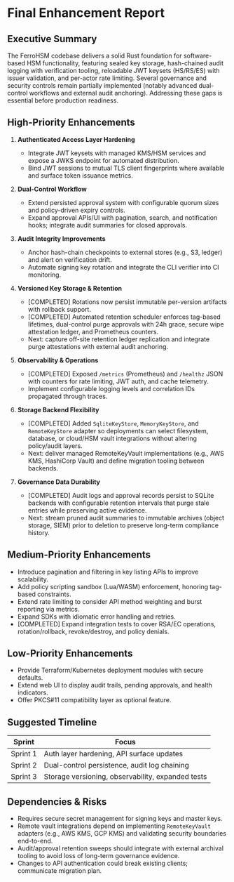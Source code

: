 # Final Enhancement Report

## Executive Summary
The FerroHSM codebase delivers a solid Rust foundation for software-based HSM functionality, featuring sealed key storage, hash-chained audit logging with verification tooling, reloadable JWT keysets (HS/RS/ES) with issuer validation, and per-actor rate limiting. Several governance and security controls remain partially implemented (notably advanced dual-control workflows and external audit anchoring). Addressing these gaps is essential before production readiness.

## High-Priority Enhancements
1. **Authenticated Access Layer Hardening**
   - Integrate JWT keysets with managed KMS/HSM services and expose a JWKS endpoint for automated distribution.
   - Bind JWT sessions to mutual TLS client fingerprints where available and surface token issuance metrics.

2. **Dual-Control Workflow**
   - Extend persisted approval system with configurable quorum sizes and policy-driven expiry controls.
   - Expand approval APIs/UI with pagination, search, and notification hooks; integrate audit summaries for closed approvals.

3. **Audit Integrity Improvements**
   - Anchor hash-chain checkpoints to external stores (e.g., S3, ledger) and alert on verification drift.
   - Automate signing key rotation and integrate the CLI verifier into CI monitoring.

4. **Versioned Key Storage & Retention**
   - [COMPLETED] Rotations now persist immutable per-version artifacts with rollback support.
   - [COMPLETED] Automated retention scheduler enforces tag-based lifetimes, dual-control purge approvals with 24h grace, secure wipe attestation ledger, and Prometheus counters.
   - Next: capture off-site retention ledger replication and integrate purge attestations with external audit anchoring.

5. **Observability & Operations**
   - [COMPLETED] Exposed `/metrics` (Prometheus) and `/healthz` JSON with counters for rate limiting, JWT auth, and cache telemetry.
   - Implement configurable logging levels and correlation IDs propagated through traces.
6. **Storage Backend Flexibility**
   - [COMPLETED] Added `SqliteKeyStore`, `MemoryKeyStore`, and `RemoteKeyStore` adapter so deployments can select filesystem, database, or cloud/HSM vault integrations without altering policy/audit layers.
   - Next: deliver managed RemoteKeyVault implementations (e.g., AWS KMS, HashiCorp Vault) and define migration tooling between backends.
7. **Governance Data Durability**
   - [COMPLETED] Audit logs and approval records persist to SQLite backends with configurable retention intervals that purge stale entries while preserving active evidence.
   - Next: stream pruned audit summaries to immutable archives (object storage, SIEM) prior to deletion to preserve long-term compliance history.

## Medium-Priority Enhancements
- Introduce pagination and filtering in key listing APIs to improve scalability.
- Add policy scripting sandbox (Lua/WASM) enforcement, honoring tag-based constraints.
- Extend rate limiting to consider API method weighting and burst reporting via metrics.
- Expand SDKs with idiomatic error handling and retries.
- [COMPLETED] Expand integration tests to cover RSA/EC operations, rotation/rollback, revoke/destroy, and policy denials.

## Low-Priority Enhancements
- Provide Terraform/Kubernetes deployment modules with secure defaults.
- Extend web UI to display audit trails, pending approvals, and health indicators.
- Offer PKCS#11 compatibility layer as optional feature.

## Suggested Timeline
| Sprint | Focus |
| --- | --- |
| Sprint 1 | Auth layer hardening, API surface updates |
| Sprint 2 | Dual-control persistence, audit log chaining |
| Sprint 3 | Storage versioning, observability, expanded tests |

## Dependencies & Risks
- Requires secure secret management for signing keys and master keys.
- Remote vault integrations depend on implementing `RemoteKeyVault` adapters (e.g., AWS KMS, GCP KMS) and validating security boundaries end-to-end.
- Audit/approval retention sweeps should integrate with external archival tooling to avoid loss of long-term governance evidence.
- Changes to API authentication could break existing clients; communicate migration plan.
